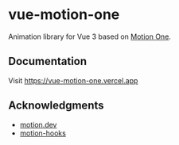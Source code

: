 # vue-motion-one

Animation library for Vue 3 based on [Motion One](https://motion.dev/).

## Documentation

Visit https://vue-motion-one.vercel.app

## Acknowledgments

- [motion.dev](https://motion.dev/)
- [motion-hooks](https://github.com/tanvesh01/motion-hooks)